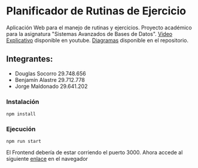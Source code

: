 # Planificador de Rutinas de Ejercicio

Aplicación Web para el manejo de rutinas y ejercicios. Proyecto académico para la asignatura "Sistemas Avanzados de Bases de Datos".
[Video Explicativo](https://www.youtube.com/watch?v=u0FJ0NSiQzg&feature=youtu.be) disponible en youtube.
[Diagramas](https://github.com/Douglas571/DB-project-frontend/tree/main/doc) disponible en el repositorio.

## Integrantes:

- Douglas Socorro 29.748.656
- Benjamín Alastre 29.712.778
- Jorge Maldonado 29.641.202

### Instalación

```
npm install
```

### Ejecución

```
npm run start
```

El Frontend debería de estar corriendo el puerto 3000. Ahora accede al siguiente [enlace](http://localhost:3000) en el navegador
